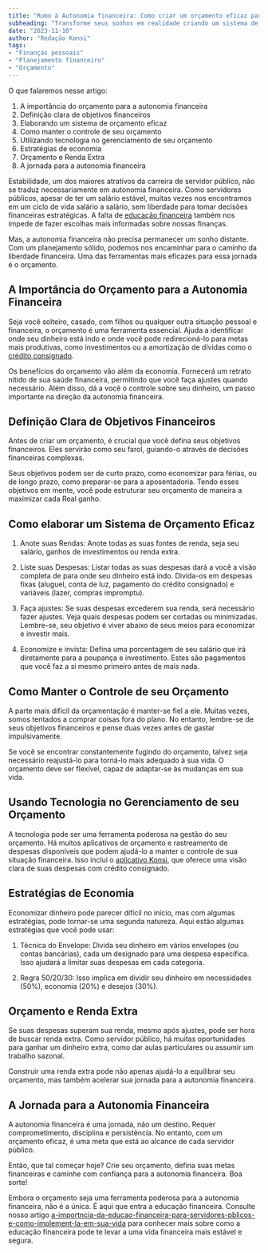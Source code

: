 ```yaml
---
title: "Rumo à Autonomia financeira: Como criar um orçamento eficaz para alcançar seus objetivos financeiros como Servidor Público"
subheading: "Transforme seus sonhos em realidade criando um sistema de orçamento personalizado que atenda às suas necessidades como Servidor Público"
date: "2023-11-10"
author: "Redação Konsi"
tags:
- "Finanças pessoais"
- "Planejamento financeiro"
- "Orçamento"
---
```


O que falaremos nesse artigo:

1. A importância do orçamento para a autonomia financeira
2. Definição clara de objetivos financeiros
3. Elaborando um sistema de orçamento eficaz
4. Como manter o controle de seu orçamento
5. Utilizando tecnologia no gerenciamento de seu orçamento
6. Estratégias de economia
7. Orçamento e Renda Extra
8. A jornada para a autonomia financeira

Estabilidade, um dos maiores atrativos da carreira de servidor público, não se traduz necessariamente em autonomia financeira. Como servidores públicos, apesar de ter um salário estável, muitas vezes nos encontramos em um ciclo de vida salário a salário, sem liberdade para tomar decisões financeiras estratégicas. A falta de [educação financeira](https://konsi.com.br/post/a-importncia-da-educao-financeira-para-servidores-pblicos-e-como-implement-la-em-sua-vida) também nos impede de fazer escolhas mais informadas sobre nossas finanças.

Mas, a autonomia financeira não precisa permanecer um sonho distante. Com um planejamento sólido, podemos nos encaminhar para o caminho da liberdade financeira. Uma das ferramentas mais eficazes para essa jornada é o orçamento.

## A Importância do Orçamento para a Autonomia Financeira

Seja você solteiro, casado, com filhos ou qualquer outra situação pessoal e financeira, o orçamento é uma ferramenta essencial. Ajuda a identificar onde seu dinheiro está indo e onde você pode redirecioná-lo para metas mais produtivas, como investimentos ou a amortização de dívidas como o [crédito consignado](https://konsi.com.br/post/emprstimos-consignados-e-suas-principais-aplicaes).

Os benefícios do orçamento vão além da economia. Fornecerá um retrato nítido de sua saúde financeira, permitindo que você faça ajustes quando necessário. Além disso, dá a você o controle sobre seu dinheiro, um passo importante na direção da autonomia financeira.

## Definição Clara de Objetivos Financeiros

Antes de criar um orçamento, é crucial que você defina seus objetivos financeiros. Eles servirão como seu farol, guiando-o através de decisões financeiras complexas.

Seus objetivos podem ser de curto prazo, como economizar para férias, ou de longo prazo, como preparar-se para a aposentadoria. Tendo esses objetivos em mente, você pode estruturar seu orçamento de maneira a maximizar cada Real ganho.

## Como elaborar um Sistema de Orçamento Eficaz

1. Anote suas Rendas: Anote todas as suas fontes de renda, seja seu salário, ganhos de investimentos ou renda extra.

2. Liste suas Despesas: Listar todas as suas despesas dará a você a visão completa de para onde seu dinheiro está indo. Divida-os em despesas fixas (aluguel, conta de luz, pagamento do crédito consignado) e variáveis (lazer, compras impromptu).

3. Faça ajustes: Se suas despesas excederem sua renda, será necessário fazer ajustes. Veja quais despesas podem ser cortadas ou minimizadas. Lembre-se, seu objetivo é viver abaixo de seus meios para economizar e investir mais.

4. Economize e invista: Defina uma porcentagem de seu salário que irá diretamente para a poupança e investimento. Estes são pagamentos que você faz a si mesmo primeiro antes de mais nada.

## Como Manter o Controle de seu Orçamento

A parte mais difícil da orçamentação é manter-se fiel a ele. Muitas vezes, somos tentados a comprar coisas fora do plano. No entanto, lembre-se de seus objetivos financeiros e pense duas vezes antes de gastar impulsivamente.

Se você se encontrar constantemente fugindo do orçamento, talvez seja necessário reajustá-lo para torná-lo mais adequado à sua vida. O orçamento deve ser flexível, capaz de adaptar-se às mudanças em sua vida.

## Usando Tecnologia no Gerenciamento de seu Orçamento

A tecnologia pode ser uma ferramenta poderosa na gestão do seu orçamento. Há muitos aplicativos de orçamento e rastreamento de despesas disponíveis que podem ajudá-lo a manter o controle de sua situação financeira. Isso inclui o [aplicativo Konsi](https://konsi.com.br/app), que oferece uma visão clara de suas despesas com crédito consignado. 

## Estratégias de Economia

Economizar dinheiro pode parecer difícil no início, mas com algumas estratégias, pode tornar-se uma segunda natureza. Aqui estão algumas estratégias que você pode usar:

1. Técnica do Envelope: Divida seu dinheiro em vários envelopes (ou contas bancárias), cada um designado para uma despesa específica. Isso ajudará a limitar suas despesas em cada categoria.

2. Regra 50/20/30: Isso implica em dividir seu dinheiro em necessidades (50%), economia (20%) e desejos (30%).

## Orçamento e Renda Extra

Se suas despesas superam sua renda, mesmo após ajustes, pode ser hora de buscar renda extra. Como servidor público, há muitas oportunidades para ganhar um dinheiro extra, como dar aulas particulares ou assumir um trabalho sazonal.

Construir uma renda extra pode não apenas ajudá-lo a equilibrar seu orçamento, mas também acelerar sua jornada para a autonomia financeira.

## A Jornada para a Autonomia Financeira

A autonomia financeira é uma jornada, não um destino. Requer comprometimento, disciplina e persistência. No entanto, com um orçamento eficaz, é uma meta que está ao alcance de cada servidor público.

Então, que tal começar hoje? Crie seu orçamento, defina suas metas financeiras e caminhe com confiança para a autonomia financeira. Boa sorte!

Embora o orçamento seja uma ferramenta poderosa para a autonomia financeira, não é a única. É aqui que entra a educação financeira. Consulte nosso artigo [a-importncia-da-educao-financeira-para-servidores-pblicos-e-como-implement-la-em-sua-vida](https://konsi.com.br/post/a-importncia-da-educao-financeira-para-servidores-pblicos-e-como-implement-la-em-sua-vida) para conhecer mais sobre como a educação financeira pode te levar a uma vida financeira mais estável e segura.